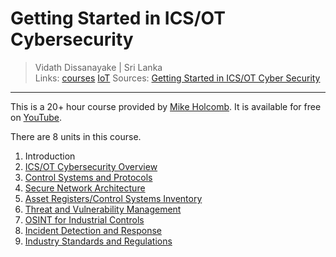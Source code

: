 # Getting Started in ICS/OT Cybersecurity

> Vidath Dissanayake | Sri Lanka  
> Links: [courses](../courses.md) [IoT](../../IoT/IoT.md)
> Sources: [Getting Started in ICS/OT Cyber Security](https://www.youtube.com/watch?v=CCIrntyqe64&list=PLOSJSv0hbPZAlINIh1HcB0L8AZcSPc80g)

---

This is a 20+ hour course provided by [Mike Holcomb](https://www.linkedin.com/in/mikeholcomb). It is available for free on [YouTube](https://www.youtube.com/watch?v=CCIrntyqe64&list=PLOSJSv0hbPZAlINIh1HcB0L8AZcSPc80g).

There are 8 units in this course.

1. Introduction
2. [ICS/OT Cybersecurity Overview](ICS_OT%20Cybersecurity%20Overview.md)
3. [Control Systems and Protocols](Control%20Systems%20and%20Protocols.md)
4. [Secure Network Architecture](Secure%20Network%20Architecture.md)
5. [Asset Registers/Control Systems Inventory](Asset%20Registers_Control%20Systems%20Inventory.md)
6. [Threat and Vulnerability Management](Threat%20and%20Vulnerability%20Management.md)
7. [OSINT for Industrial Controls](OSINT%20for%20Industrial%20Controls.md)
8. [Incident Detection and Response](Incident%20Detection%20and%20Response.md)
9. [Industry Standards and Regulations](Industry%20Standards%20and%20Regulations.md)
